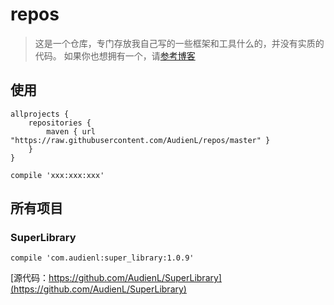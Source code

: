 # repos

> 这是一个仓库，专门存放我自己写的一些框架和工具什么的，并没有实质的代码。
> 如果你也想拥有一个，请[参考博客](http://www.jianshu.com/p/ca53952f4212)

## 使用

```
allprojects {
    repositories {
        maven { url "https://raw.githubusercontent.com/AudienL/repos/master" }
    }
}

compile 'xxx:xxx:xxx'
```


## 所有项目

### SuperLibrary

```
compile 'com.audienl:super_library:1.0.9'
```

[源代码：https://github.com/AudienL/SuperLibrary](https://github.com/AudienL/SuperLibrary)
